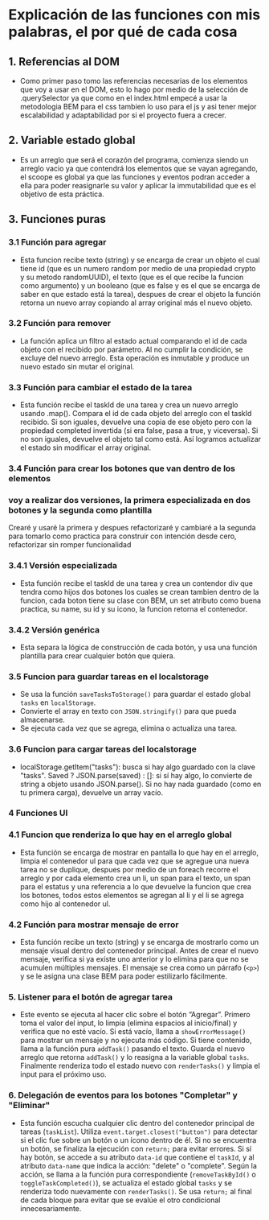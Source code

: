 # Explicación de las funciones con mis palabras, el por qué de cada cosa

## 1. Referencias al DOM
- Como primer paso tomo las referencias necesarias de los elementos que voy a usar en el DOM, esto lo hago por medio de la selección de .querySelector ya que como en el index.html empecé a usar la metodologia BEM para el css tambien lo uso para el js y asi tener mejor escalabilidad y adaptabilidad por si el proyecto fuera a crecer.

## 2. Variable estado global
- Es un arreglo que será el corazón del programa, comienza siendo un arreglo vacio ya que contendrá los elementos que se vayan agregando, el scoope es global ya que las funciones y eventos podran acceder a ella para poder reasignarle su valor y aplicar la immutabilidad que es el objetivo de esta práctica.

## 3. Funciones puras

### 3.1 Función para agregar
- Esta funcion recibe texto (string) y se encarga de crear un objeto el cual tiene id (que es un numero random por medio de una propiedad crypto y su metodo randomUUID), el texto (que es el que recibe la funcion como argumento) y un booleano (que es false y es el que se encarga de saber en que estado está la tarea), despues de crear el objeto la función retorna un nuevo array copiando al array original más el nuevo objeto.

### 3.2 Función para remover
- La función aplica un filtro al estado actual comparando el id de cada objeto con el recibido por parámetro. Al no cumplir la condición, se excluye del nuevo arreglo. Esta operación es inmutable y produce un nuevo estado sin mutar el original. 

### 3.3 Función para cambiar el estado de la tarea
- Esta función recibe el taskId de una tarea y crea un nuevo arreglo usando .map(). Compara el id de cada objeto del arreglo con el taskId recibido. Si son iguales, devuelve una copia de ese objeto pero con la propiedad completed invertida (si era false, pasa a true, y viceversa). Si no son iguales, devuelve el objeto tal como está. Así logramos actualizar el estado sin modificar el array original.

### 3.4 Función para crear los botones que van dentro de los elementos

### voy a realizar dos versiones, la primera especializada en dos botones y la segunda como plantilla
Crearé y usaré la primera y despues refactorizaré y cambiaré a la segunda para tomarlo como practica para construir con intención desde cero, refactorizar sin romper funcionalidad

### 3.4.1 Versión especializada 
- Esta función recibe el taskId de una tarea y crea un contendor div que tendra como hijos dos botones los cuales se crean tambien dentro de la funcion, cada boton tiene su clase con BEM, un set atributo como buena practica, su name, su id y su icono, la funcion retorna el contenedor.

### 3.4.2 Versión genérica
- Esta separa la lógica de construcción de cada botón, y usa una función plantilla para crear cualquier botón que quiera. 

### 3.5 Funcion para guardar tareas en el localstorage
- Se usa la función `saveTasksToStorage()` para guardar el estado global `tasks` en `localStorage`.
- Convierte el array en texto con `JSON.stringify()` para que pueda almacenarse.
- Se ejecuta cada vez que se agrega, elimina o actualiza una tarea.

### 3.6 Funcion para cargar tareas del localstorage
- localStorage.getItem("tasks"): busca si hay algo guardado con la clave "tasks". Saved ? JSON.parse(saved) : []: si sí hay algo, lo convierte de string a objeto usando JSON.parse(). Si no hay nada guardado (como en tu primera carga), devuelve un array vacío.

### 4 Funciones UI

### 4.1 Funcion que renderiza lo que hay en el arreglo global
- Esta función se encarga de mostrar en pantalla lo que hay en el arreglo, limpia el contenedor ul para que cada vez que se agregue una nueva tarea no se duplique, despues por medio de un foreach recorre el arreglo y por cada elemento crea un li, un span para el texto, un span para el estatus y una referencia a lo que devuelve la funcion que crea los botones, todos estos elementos se agregan al li y el li se agrega como hijo al contenedor ul.

### 4.2 Función para mostrar mensaje de error

- Esta función recibe un texto (string) y se encarga de mostrarlo como un mensaje visual dentro del contenedor principal. Antes de crear el nuevo mensaje, verifica si ya existe uno anterior y lo elimina para que no se acumulen múltiples mensajes. El mensaje se crea como un párrafo (`<p>`) y se le asigna una clase BEM para poder estilizarlo fácilmente. 

### 5. Listener para el botón de agregar tarea

- Este evento se ejecuta al hacer clic sobre el botón “Agregar”. Primero toma el valor del input, lo limpia (elimina espacios al inicio/final) y verifica que no esté vacío. Si está vacío, llama a `showErrorMessage()` para mostrar un mensaje y no ejecuta más código. Si tiene contenido, llama a la función pura `addTask()` pasando el texto. Guarda el nuevo arreglo que retorna `addTask()` y lo reasigna a la variable global `tasks`. Finalmente renderiza todo el estado nuevo con `renderTasks()` y limpia el input para el próximo uso.

### 6. Delegación de eventos para los botones "Completar" y "Eliminar"

- Esta función escucha cualquier clic dentro del contenedor principal de tareas (`taskList`). Utiliza `event.target.closest("button")` para detectar si el clic fue sobre un botón o un ícono dentro de él. Si no se encuentra un botón, se finaliza la ejecución con `return;` para evitar errores. Si sí hay botón, se accede a su atributo `data-id` que contiene el `taskId`, y al atributo `data-name` que indica la acción: "delete" o "complete". Según la acción, se llama a la función pura correspondiente (`removeTaskById()` o `toggleTaskCompleted()`), se actualiza el estado global `tasks` y se renderiza todo nuevamente con `renderTasks()`. Se usa `return;` al final de cada bloque para evitar que se evalúe el otro condicional innecesariamente.